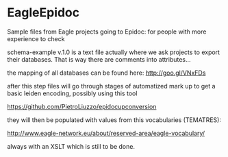 EagleEpidoc
===========

Sample files from Eagle projects going to Epidoc: for people with more experience to check

schema-example v.1.0 is a text file actually where we ask projects to export their databases. That is way there are comments into attributes... 

the mapping of all databases can be found here: http://goo.gl/VNxFDs

after this step files will go through stages of automatized mark up to get a basic leiden encoding, possibly using this tool

https://github.com/PietroLiuzzo/epidocupconversion

they will then be populated with values from this vocabularies (TEMATRES):

http://www.eagle-network.eu/about/reserved-area/eagle-vocabulary/

always with an XSLT which is still to be done.


